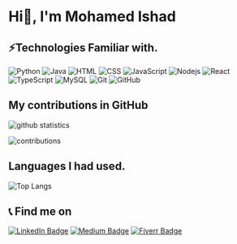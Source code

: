 # Hi👋, I'm Mohamed Ishad

## ⚡Technologies Familiar with.
![Python](https://img.shields.io/badge/-python-white?style=flat-square&logo=python)
![Java](https://img.shields.io/badge/-java-red?style=flat-square&logo=java)
![HTML](https://img.shields.io/badge/-html-white?style=flat-square&logo=html5)
![CSS](https://img.shields.io/badge/-css-black?style=flat-square&logo=css3)
![JavaScript](https://img.shields.io/badge/-JavaScript-white?style=flat-square&logo=javascript)
![Nodejs](https://img.shields.io/badge/-Nodejs-white?style=flat-square&logo=Node.js)
![React](https://img.shields.io/badge/-React-white?style=flat-square&logo=react)
![TypeScript](https://img.shields.io/badge/-TypeScript-white?style=flat-square&logo=typescript)
![MySQL](https://img.shields.io/badge/-MySQL-white?style=flat-square&logo=mysql)
![Git](https://img.shields.io/badge/-Git-white?style=flat-square&logo=git)
![GitHub](https://img.shields.io/badge/-GitHub-black?style=flat-square&logo=github)

## My contributions in GitHub
![github statistics](https://github-readme-stats.vercel.app/api?username=Ishad-M-I-M&include_all_commits=true&count_private=true&show_icons=true&line_height=20&title_color=7A7ADB&icon_color=2234AE&text_color=D3D3D3&bg_color=0,000000,130F40)

![contributions](https://github-readme-streak-stats.herokuapp.com/?user=Ishad-M-I-M)

## Languages I had used.
![Top Langs](https://github-readme-stats.vercel.app/api/top-langs/?username=Ishad-M-I-M&layout=compact)

## 📞 Find me on
[![LinkedIn Badge](https://img.shields.io/badge/-Mohamed%20Ishad-yellow?style=square&labelColor=000000&logo=LinkedIn)](https://www.linkedin.com/in/mohamed-ishad-532b28198)
[![Medium Badge](https://img.shields.io/badge/-@ishadijaz-green?style=square&labelColor=000000&logo=Medium)](https://medium.com/@ishadijaz)
[![Fiverr Badge](https://img.shields.io/badge/-mohamedishad-orange?style=square&labelColor=000000&logo=fiverr)](https://www.fiverr.com/mohamedishad)